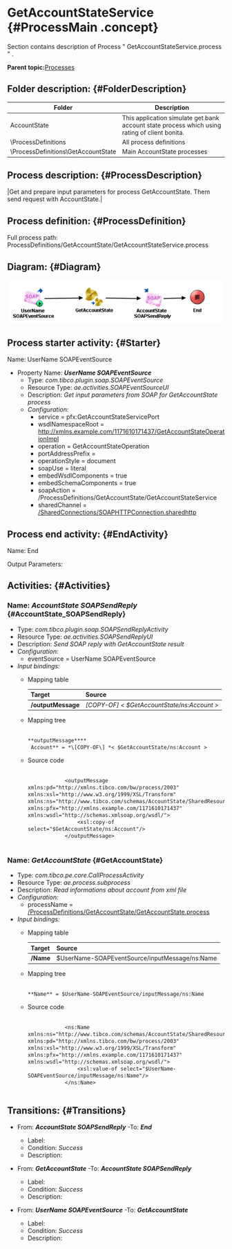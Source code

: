 # GetAccountStateService {#ProcessMain .concept}

Section contains description of Process " GetAccountStateService.process " .

**Parent topic:**[Processes](../../../../../../../modules/demo_Enterprise/dita/projects/AccountState/common/process.md)

## Folder description: {#FolderDescription}

|Folder|Description|
|------|-----------|
|AccountState|This application simulate get bank account state process which using rating of client bonita.|
|\\ProcessDefinitions|All process definitions|
|\\ProcessDefinitions\\GetAccountState|Main AccountState processes|

## Process description: {#ProcessDescription}

|Get and prepare input parameters for process GetAccountState. Them send request with AccountState.|

## Process definition: {#ProcessDefinition}

Full process path: ProcessDefinitions/GetAccountState/GetAccountStateService.process

## Diagram: {#Diagram}

![](GetAccountStateService.process.png)

## Process starter activity: {#Starter}

Name: UserName SOAPEventSource

-   Property Name: ***UserName SOAPEventSource***
    -   Type: *com.tibco.plugin.soap.SOAPEventSource*
    -   Resource Type: *ae.activities.SOAPEventSourceUI*
    -   Description: *Get input parameters from SOAP for GetAccountState process*
    -   *Configuration:*
        -   service = pfx:GetAccountStateServicePort
        -   wsdlNamespaceRoot = http://xmlns.example.com/1171610171437/GetAccountStateOperationImpl
        -   operation = GetAccountStateOperation
        -   portAddressPrefix =
        -   operationStyle = document
        -   soapUse = literal
        -   embedWsdlComponents = true
        -   embedSchemaComponents = true
        -   soapAction = /ProcessDefinitions/GetAccountState/GetAccountStateService
        -   sharedChannel = [/SharedConnections/SOAPHTTPConnection.sharedhttp](../../SharedConnections/SOAPHTTPConnection.sharedhttp.md)

## Process end activity: {#EndActivity}

Name: End

Output Parameters:

## Activities: {#Activities}

### Name: ***AccountState SOAPSendReply*** {#AccountState_SOAPSendReply}

-   Type: *com.tibco.plugin.soap.SOAPSendReplyActivity*
-   Resource Type: *ae.activities.SOAPSendReplyUI*
-   Description: *Send SOAP reply with GetAccountState result*
-   *Configuration:*
    -   eventSource = UserName SOAPEventSource
-   *Input bindings:*
    -   Mapping table

        |Target|Source|
        |------|------|
        |**/outputMessage**|*\[COPY-OF\] < $GetAccountState/ns:Account \>*|

    -   Mapping tree

        ```
        
        **outputMessage****
         Account** = *\[COPY-OF\] *< $GetAccountState/ns:Account >
        ```

    -   Source code

        ```
        
                    <outputMessage xmlns:pd="http://xmlns.tibco.com/bw/process/2003" xmlns:xsl="http://www.w3.org/1999/XSL/Transform" xmlns:ns="http://www.tibco.com/schemas/AccountState/SharedResources/Schema.xsd" xmlns:pfx="http://xmlns.example.com/1171610171437" xmlns:wsdl="http://schemas.xmlsoap.org/wsdl/">
                        <xsl:copy-of select="$GetAccountState/ns:Account"/>
                    </outputMessage>
                
        ```


### Name: ***GetAccountState*** {#GetAccountState}

-   Type: *com.tibco.pe.core.CallProcessActivity*
-   Resource Type: *ae.process.subprocess*
-   Description: *Read informations about account from xml file*
-   *Configuration:*
    -   processName = [/ProcessDefinitions/GetAccountState/GetAccountState.process](GetAccountState.process.md)
-   *Input bindings:*
    -   Mapping table

        |Target|Source|
        |------|------|
        |**/Name**|$UserName-SOAPEventSource/inputMessage/ns:Name|

    -   Mapping tree

        ```
        
        **Name** = $UserName-SOAPEventSource/inputMessage/ns:Name
        ```

    -   Source code

        ```
        
                    <ns:Name xmlns:ns="http://www.tibco.com/schemas/AccountState/SharedResources/Schema.xsd" xmlns:pd="http://xmlns.tibco.com/bw/process/2003" xmlns:xsl="http://www.w3.org/1999/XSL/Transform" xmlns:pfx="http://xmlns.example.com/1171610171437" xmlns:wsdl="http://schemas.xmlsoap.org/wsdl/">
                        <xsl:value-of select="$UserName-SOAPEventSource/inputMessage/ns:Name"/>
                    </ns:Name>
                
        ```


## Transitions: {#Transitions}

-   From: ***AccountState SOAPSendReply*** -To: ***End***
    -   Label:
    -   Condition: *Success*
    -   Description:

-   From: ***GetAccountState*** -To: ***AccountState SOAPSendReply***
    -   Label:
    -   Condition: *Success*
    -   Description:

-   From: ***UserName SOAPEventSource*** -To: ***GetAccountState***
    -   Label:
    -   Condition: *Success*
    -   Description:


